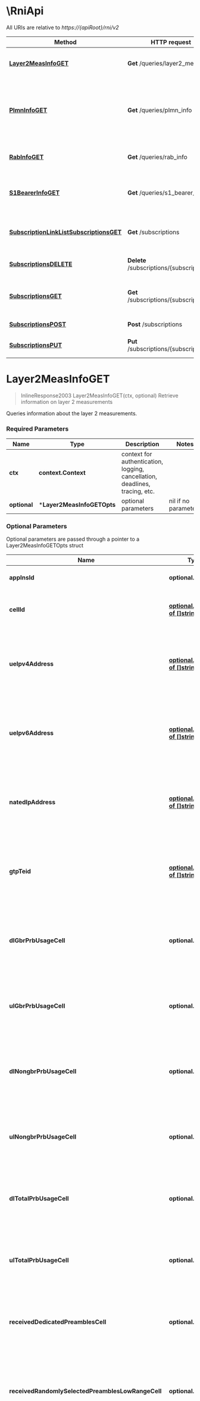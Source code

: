 # \RniApi

All URIs are relative to *https://{apiRoot}/rni/v2*

Method | HTTP request | Description
------------- | ------------- | -------------
[**Layer2MeasInfoGET**](RniApi.md#Layer2MeasInfoGET) | **Get** /queries/layer2_meas | Retrieve information on layer 2 measurements
[**PlmnInfoGET**](RniApi.md#PlmnInfoGET) | **Get** /queries/plmn_info | Retrieve information on the underlying Mobile Network that the MEC application is associated to
[**RabInfoGET**](RniApi.md#RabInfoGET) | **Get** /queries/rab_info | Retrieve information on Radio Access Bearers
[**S1BearerInfoGET**](RniApi.md#S1BearerInfoGET) | **Get** /queries/s1_bearer_info | Retrieve S1-U bearer information related to specific UE(s)
[**SubscriptionLinkListSubscriptionsGET**](RniApi.md#SubscriptionLinkListSubscriptionsGET) | **Get** /subscriptions | Retrieve information on subscriptions for notifications
[**SubscriptionsDELETE**](RniApi.md#SubscriptionsDELETE) | **Delete** /subscriptions/{subscriptionId} | Cancel an existing subscription
[**SubscriptionsGET**](RniApi.md#SubscriptionsGET) | **Get** /subscriptions/{subscriptionId} | Retrieve information on current specific subscription
[**SubscriptionsPOST**](RniApi.md#SubscriptionsPOST) | **Post** /subscriptions | Create a new subscription
[**SubscriptionsPUT**](RniApi.md#SubscriptionsPUT) | **Put** /subscriptions/{subscriptionId} | Modify an existing subscription


# **Layer2MeasInfoGET**
> InlineResponse2003 Layer2MeasInfoGET(ctx, optional)
Retrieve information on layer 2 measurements

Queries information about the layer 2 measurements.

### Required Parameters

Name | Type | Description  | Notes
------------- | ------------- | ------------- | -------------
 **ctx** | **context.Context** | context for authentication, logging, cancellation, deadlines, tracing, etc.
 **optional** | ***Layer2MeasInfoGETOpts** | optional parameters | nil if no parameters

### Optional Parameters
Optional parameters are passed through a pointer to a Layer2MeasInfoGETOpts struct

Name | Type | Description  | Notes
------------- | ------------- | ------------- | -------------
 **appInsId** | **optional.String**| Application instance identifier | 
 **cellId** | [**optional.Interface of []string**](string.md)| Comma separated list of E-UTRAN Cell Identities | 
 **ueIpv4Address** | [**optional.Interface of []string**](string.md)| Comma separated list of IE IPv4 addresses as defined for the type for AssociateId | 
 **ueIpv6Address** | [**optional.Interface of []string**](string.md)| Comma separated list of IE IPv6 addresses as defined for the type for AssociateId | 
 **natedIpAddress** | [**optional.Interface of []string**](string.md)| Comma separated list of IE NATed IP addresses as defined for the type for AssociateId | 
 **gtpTeid** | [**optional.Interface of []string**](string.md)| Comma separated list of GTP TEID addresses as defined for the type for AssociateId | 
 **dlGbrPrbUsageCell** | **optional.Int32**| PRB usage for downlink GBR traffic in percentage as defined in ETSI TS 136 314 | 
 **ulGbrPrbUsageCell** | **optional.Int32**| PRB usage for uplink GBR traffic in percentage as defined in ETSI TS 136 314 | 
 **dlNongbrPrbUsageCell** | **optional.Int32**| PRB usage for downlink non-GBR traffic in percentage as defined in ETSI TS 136 314 | 
 **ulNongbrPrbUsageCell** | **optional.Int32**| PRB usage for uplink non-GBR traffic in percentage as defined in ETSI TS 136 314 | 
 **dlTotalPrbUsageCell** | **optional.Int32**| PRB usage for total downlink traffic in percentage as defined in ETSI TS 136 314 | 
 **ulTotalPrbUsageCell** | **optional.Int32**| PRB usage for total uplink traffic in percentage as defined in ETSI TS 136 314 | 
 **receivedDedicatedPreamblesCell** | **optional.Int32**| Received dedicated preambles in percentage as defined in ETSI TS 136 314 | 
 **receivedRandomlySelectedPreamblesLowRangeCell** | **optional.Int32**| Received randomly selected preambles in the low range in percentage as defined in ETSI TS 136 314 | 
 **receivedRandomlySelectedPreamblesHighRangeCell** | **optional.Int32**| Received rendomly selected preambles in the high range in percentage as defined in ETSI TS 136 314 | 
 **numberOfActiveUeDlGbrCell** | **optional.Int32**| Number of active UEs with downlink GBR traffic as defined in ETSI TS 136 314 | 
 **numberOfActiveUeUlGbrCell** | **optional.Int32**| Number of active UEs with uplink GBR traffic as defined in ETSI TS 136 314 | 
 **numberOfActiveUeDlNongbrCell** | **optional.Int32**| Number of active UEs with downlink non-GBR traffic as defined in ETSI TS 136 314 | 
 **numberOfActiveUeUlNongbrCell** | **optional.Int32**| Number of active UEs with uplink non-GBR traffic as defined in ETSI TS 136 314 | 
 **dlGbrPdrCell** | **optional.Int32**| Packet discard rate for downlink GBR traffic in percentage as defined in ETSI TS 136 314 | 
 **ulGbrPdrCell** | **optional.Int32**| Packet discard rate for uplink GBR traffic in percentage as defined in ETSI TS 136 314 | 
 **dlNongbrPdrCell** | **optional.Int32**| Packet discard rate for downlink non-GBR traffic in percentage as defined in ETSI TS 136 314 | 
 **ulNongbrPdrCell** | **optional.Int32**| Packet discard rate for uplink non-GBR traffic in percentage as defined in ETSI TS 136 314 | 
 **dlGbrDelayUe** | **optional.Int32**| Packet delay of downlink GBR traffic of a UE as defined in ETSI TS 136 314 | 
 **ulGbrDelayUe** | **optional.Int32**| Packet delay of uplink GBR traffic of a UE as defined in ETSI TS 136 314 | 
 **dlNongbrDelayUe** | **optional.Int32**| Packet delay of downlink non-GBR traffic of a UE as defined in ETSI TS 136 314 | 
 **ulNongbrDelayUe** | **optional.Int32**| Packet delay of uplink non-GBR traffic of a UE as defined in ETSI TS 136 314 | 
 **dlGbrPdrUe** | **optional.Int32**| Packet discard rate of downlink GBR traffic of a UE in percentage as defined in ETSI TS 136 314 | 
 **ulGbrPdrUe** | **optional.Int32**| Packet discard rate of uplink GBR traffic of a UE in percentage as defined in ETSI TS 136 314 | 
 **dlNongbrPdrUe** | **optional.Int32**| Packet discard rate of downlink non-GBR traffic of a UE in percentage as defined in ETSI TS 136 314 | 
 **ulNongbrPdrUe** | **optional.Int32**| Packet discard rate of uplink non-GBR traffic of a UE in percentage as defined in ETSI TS 136 314 | 
 **dlGbrThroughputUe** | **optional.Int32**| Scheduled throughput of downlink GBR traffic of a UE as defined in ETSI TS 136 314 | 
 **ulGbrThroughputUe** | **optional.Int32**| Scheduled throughput of uplink GBR traffic of a UE as defined in ETSI TS 136 314 | 
 **dlNongbrThroughputUe** | **optional.Int32**| Scheduled throughput of downlink non-GBR traffic of a UE as defined in ETSI TS 136 314 | 
 **ulNongbrThroughputUe** | **optional.Int32**| Scheduled throughput of uplink non-GBR traffic of a UE as defined in ETSI TS 136 314 | 
 **dlGbrDataVolumeUe** | **optional.Int32**| Data volume of downlink GBR traffic of a UE as defined in ETSI TS 136 314 | 
 **ulGbrDataVolumeUe** | **optional.Int32**| Data volume of uplink GBR traffic of a UE as defined in ETSI TS 136 314 | 
 **dlNongbrDataVolumeUe** | **optional.Int32**| Data volume of downlink non-GBR traffic of a UE as defined in ETSI TS 136 314 | 
 **ulNongbrDataVolumeUe** | **optional.Int32**| Data volume of uplink non-GBR traffic of a UE as defined in ETSI TS 136 314 | 

### Return type

[**InlineResponse2003**](inline_response_200_3.md)

### Authorization

No authorization required

### HTTP request headers

 - **Content-Type**: Not defined
 - **Accept**: application/json

[[Back to top]](#) [[Back to API list]](../README.md#documentation-for-api-endpoints) [[Back to Model list]](../README.md#documentation-for-models) [[Back to README]](../README.md)

# **PlmnInfoGET**
> InlineResponse2001 PlmnInfoGET(ctx, appInsId)
Retrieve information on the underlying Mobile Network that the MEC application is associated to

Queries information about the Mobile Network

### Required Parameters

Name | Type | Description  | Notes
------------- | ------------- | ------------- | -------------
 **ctx** | **context.Context** | context for authentication, logging, cancellation, deadlines, tracing, etc.
  **appInsId** | [**[]string**](string.md)| Comma separated list of Application instance identifiers | 

### Return type

[**InlineResponse2001**](inline_response_200_1.md)

### Authorization

No authorization required

### HTTP request headers

 - **Content-Type**: Not defined
 - **Accept**: application/json

[[Back to top]](#) [[Back to API list]](../README.md#documentation-for-api-endpoints) [[Back to Model list]](../README.md#documentation-for-models) [[Back to README]](../README.md)

# **RabInfoGET**
> InlineResponse200 RabInfoGET(ctx, optional)
Retrieve information on Radio Access Bearers

Queries information about the Radio Access Bearers

### Required Parameters

Name | Type | Description  | Notes
------------- | ------------- | ------------- | -------------
 **ctx** | **context.Context** | context for authentication, logging, cancellation, deadlines, tracing, etc.
 **optional** | ***RabInfoGETOpts** | optional parameters | nil if no parameters

### Optional Parameters
Optional parameters are passed through a pointer to a RabInfoGETOpts struct

Name | Type | Description  | Notes
------------- | ------------- | ------------- | -------------
 **appInsId** | **optional.String**| Application instance identifier | 
 **cellId** | [**optional.Interface of []string**](string.md)| Comma separated list of E-UTRAN Cell Identities | 
 **ueIpv4Address** | [**optional.Interface of []string**](string.md)| Comma separated list of IE IPv4 addresses as defined for the type for AssociateId | 
 **ueIpv6Address** | [**optional.Interface of []string**](string.md)| Comma separated list of IE IPv6 addresses as defined for the type for AssociateId | 
 **natedIpAddress** | [**optional.Interface of []string**](string.md)| Comma separated list of IE NATed IP addresses as defined for the type for AssociateId | 
 **gtpTeid** | [**optional.Interface of []string**](string.md)| Comma separated list of GTP TEID addresses as defined for the type for AssociateId | 
 **erabId** | **optional.Int32**| E-RAB identifier | 
 **qci** | **optional.Int32**| QoS Class Identifier as defined in ETSI TS 123 401 | 
 **erabMbrDl** | **optional.Int32**| Maximum downlink E-RAB Bit Rate as defined in ETSI TS 123 401 | 
 **erabMbrUl** | **optional.Int32**| Maximum uplink E-RAB Bit Rate as defined in ETSI TS 123 401 | 
 **erabGbrDl** | **optional.Int32**| Guaranteed downlink E-RAB Bit Rate as defined in ETSI TS 123 401 | 
 **erabGbrUl** | **optional.Int32**| Guaranteed uplink E-RAB Bit Rate as defined in ETSI TS 123 401 | 

### Return type

[**InlineResponse200**](inline_response_200.md)

### Authorization

No authorization required

### HTTP request headers

 - **Content-Type**: Not defined
 - **Accept**: application/json

[[Back to top]](#) [[Back to API list]](../README.md#documentation-for-api-endpoints) [[Back to Model list]](../README.md#documentation-for-models) [[Back to README]](../README.md)

# **S1BearerInfoGET**
> InlineResponse2002 S1BearerInfoGET(ctx, optional)
Retrieve S1-U bearer information related to specific UE(s)

Queries information about the S1 bearer(s)

### Required Parameters

Name | Type | Description  | Notes
------------- | ------------- | ------------- | -------------
 **ctx** | **context.Context** | context for authentication, logging, cancellation, deadlines, tracing, etc.
 **optional** | ***S1BearerInfoGETOpts** | optional parameters | nil if no parameters

### Optional Parameters
Optional parameters are passed through a pointer to a S1BearerInfoGETOpts struct

Name | Type | Description  | Notes
------------- | ------------- | ------------- | -------------
 **tempUeId** | [**optional.Interface of []string**](string.md)| Comma separated list of temporary identifiers allocated for the specific UE as defined in   ETSI TS 136 413 | 
 **ueIpv4Address** | [**optional.Interface of []string**](string.md)| Comma separated list of IE IPv4 addresses as defined for the type for AssociateId | 
 **ueIpv6Address** | [**optional.Interface of []string**](string.md)| Comma separated list of IE IPv6 addresses as defined for the type for AssociateId | 
 **natedIpAddress** | [**optional.Interface of []string**](string.md)| Comma separated list of IE NATed IP addresses as defined for the type for AssociateId | 
 **gtpTeid** | [**optional.Interface of []string**](string.md)| Comma separated list of GTP TEID addresses as defined for the type for AssociateId | 
 **cellId** | [**optional.Interface of []string**](string.md)| Comma separated list of E-UTRAN Cell Identities | 
 **erabId** | [**optional.Interface of []int32**](int32.md)| Comma separated list of E-RAB identifiers | 

### Return type

[**InlineResponse2002**](inline_response_200_2.md)

### Authorization

No authorization required

### HTTP request headers

 - **Content-Type**: Not defined
 - **Accept**: application/json

[[Back to top]](#) [[Back to API list]](../README.md#documentation-for-api-endpoints) [[Back to Model list]](../README.md#documentation-for-models) [[Back to README]](../README.md)

# **SubscriptionLinkListSubscriptionsGET**
> InlineResponse2004 SubscriptionLinkListSubscriptionsGET(ctx, optional)
Retrieve information on subscriptions for notifications

Queries information on subscriptions for notifications

### Required Parameters

Name | Type | Description  | Notes
------------- | ------------- | ------------- | -------------
 **ctx** | **context.Context** | context for authentication, logging, cancellation, deadlines, tracing, etc.
 **optional** | ***SubscriptionLinkListSubscriptionsGETOpts** | optional parameters | nil if no parameters

### Optional Parameters
Optional parameters are passed through a pointer to a SubscriptionLinkListSubscriptionsGETOpts struct

Name | Type | Description  | Notes
------------- | ------------- | ------------- | -------------
 **subscriptionType** | **optional.String**| Filter on a specific subscription type. Permitted values: cell_change, rab_est, rab_mod, rab_rel, meas_rep_ue, nr_meas_rep_ue, timing_advance_ue, ca_reconf, s1_bearer. | 

### Return type

[**InlineResponse2004**](inline_response_200_4.md)

### Authorization

No authorization required

### HTTP request headers

 - **Content-Type**: Not defined
 - **Accept**: application/json

[[Back to top]](#) [[Back to API list]](../README.md#documentation-for-api-endpoints) [[Back to Model list]](../README.md#documentation-for-models) [[Back to README]](../README.md)

# **SubscriptionsDELETE**
> SubscriptionsDELETE(ctx, subscriptionId)
Cancel an existing subscription

Cancels an existing subscription, identified by its self-referring URI returned on creation (initial POST)

### Required Parameters

Name | Type | Description  | Notes
------------- | ------------- | ------------- | -------------
 **ctx** | **context.Context** | context for authentication, logging, cancellation, deadlines, tracing, etc.
  **subscriptionId** | **string**| Subscription Id, specifically the \&quot;Self-referring URI\&quot; returned in the subscription request | 

### Return type

 (empty response body)

### Authorization

No authorization required

### HTTP request headers

 - **Content-Type**: Not defined
 - **Accept**: application/json

[[Back to top]](#) [[Back to API list]](../README.md#documentation-for-api-endpoints) [[Back to Model list]](../README.md#documentation-for-models) [[Back to README]](../README.md)

# **SubscriptionsGET**
> InlineResponse2005 SubscriptionsGET(ctx, subscriptionId)
Retrieve information on current specific subscription

Queries information about an existing subscription, identified by its self-referring URI returned on creation (initial POST)

### Required Parameters

Name | Type | Description  | Notes
------------- | ------------- | ------------- | -------------
 **ctx** | **context.Context** | context for authentication, logging, cancellation, deadlines, tracing, etc.
  **subscriptionId** | **string**| Subscription Id, specifically the \&quot;Self-referring URI\&quot; returned in the subscription request | 

### Return type

[**InlineResponse2005**](inline_response_200_5.md)

### Authorization

No authorization required

### HTTP request headers

 - **Content-Type**: Not defined
 - **Accept**: application/json

[[Back to top]](#) [[Back to API list]](../README.md#documentation-for-api-endpoints) [[Back to Model list]](../README.md#documentation-for-models) [[Back to README]](../README.md)

# **SubscriptionsPOST**
> InlineResponse201 SubscriptionsPOST(ctx, body)
Create a new subscription

Creates a new subscription to Radio Network Information notifications

### Required Parameters

Name | Type | Description  | Notes
------------- | ------------- | ------------- | -------------
 **ctx** | **context.Context** | context for authentication, logging, cancellation, deadlines, tracing, etc.
  **body** | [**Body**](Body.md)| Subscription to be created | 

### Return type

[**InlineResponse201**](inline_response_201.md)

### Authorization

No authorization required

### HTTP request headers

 - **Content-Type**: application/json
 - **Accept**: application/json

[[Back to top]](#) [[Back to API list]](../README.md#documentation-for-api-endpoints) [[Back to Model list]](../README.md#documentation-for-models) [[Back to README]](../README.md)

# **SubscriptionsPUT**
> InlineResponse2006 SubscriptionsPUT(ctx, body, subscriptionId)
Modify an existing subscription

Updates an existing subscription, identified by its self-referring URI returned on creation (initial POST)

### Required Parameters

Name | Type | Description  | Notes
------------- | ------------- | ------------- | -------------
 **ctx** | **context.Context** | context for authentication, logging, cancellation, deadlines, tracing, etc.
  **body** | [**Body1**](Body1.md)| Subscription to be modified | 
  **subscriptionId** | **string**| Subscription Id, specifically the \&quot;Self-referring URI\&quot; returned in the subscription request | 

### Return type

[**InlineResponse2006**](inline_response_200_6.md)

### Authorization

No authorization required

### HTTP request headers

 - **Content-Type**: application/json
 - **Accept**: application/json

[[Back to top]](#) [[Back to API list]](../README.md#documentation-for-api-endpoints) [[Back to Model list]](../README.md#documentation-for-models) [[Back to README]](../README.md)

